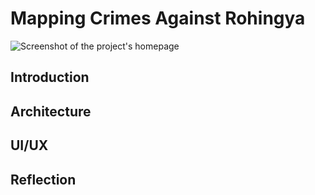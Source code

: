 # Mapping Crimes Against Rohingya

![Screenshot of the project's homepage](imgs/home.png)
## Introduction

## Architecture

## UI/UX

## Reflection